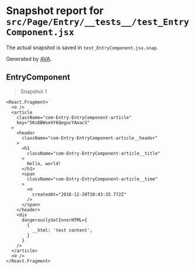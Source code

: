 # Snapshot report for `src/Page/Entry/__tests__/test_EntryComponent.jsx`

The actual snapshot is saved in `test_EntryComponent.jsx.snap`.

Generated by [AVA](https://ava.li).

## EntryComponent

> Snapshot 1

    <React.Fragment>
      <⍟ />
      <article
        className="com-Entry-EntryComponent-article"
        key="5KsDBWseXY6QegucYAoacS"
      >
        <header
          className="com-Entry-EntryComponent-article__header"
        >
          <h1
            className="com-Entry-EntryComponent-article__title"
          >
            Hello, world!
          </h1>
          <span
            className="com-Entry-EntryComponent-article__time"
          >
            <⍟
              createdAt="2016-12-20T10:43:35.772Z"
            />
          </span>
        </header>
        <div
          dangerouslySetInnerHTML={
            {
              __html: 'test content',
            }
          }
        />
      </article>
      <⍟ />
    </React.Fragment>
